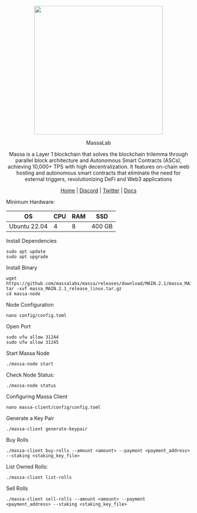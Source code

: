 <p align="center">
  <img height="350" height="350" src="https://github.com/catsmile100/Validor-Mainnet/assets/85368621/e3c63ce4-b222-4daa-9bcf-0754decf41c7">

</p>
</h2>
<p align="center"> MassaLab </p>
<p align="center"> Massa is a Layer 1 blockchain that solves the blockchain trilemma through parallel block architecture and Autonomous Smart Contracts (ASCs), achieving 10,000+ TPS with high decentralization. It features on-chain web hosting and autonomous smart contracts that eliminate the need for external triggers, revolutionizing DeFi and Web3 applications </p>
</h2>

<p align="center">
  <a href="https://massa.net/">Home</a> |
  <a href="https://discord.com/invite/massa">Discord</a> |
  <a href="https://twitter.com/massalabs">Twitter</a> |
  <a href="https://docs.massa.net/docs/node/install">Docs</a> 
</p>

Minimum Hardware:

| OS | CPU | RAM | SSD |
|----|-----|-----|-----|
| Ubuntu 22.04 | 4 | 8 | 400 GB |
Install Dependencies
```
sudo apt update
sudo apt upgrade
```
Install  Binary
```
wget https://github.com/massalabs/massa/releases/download/MAIN.2.1/massa_MAIN.2.1_release_linux.tar.gz
tar -xvf massa_MAIN.2.1_release_linux.tar.gz
cd massa-node
```
Node Configuration
```
nano config/config.toml
```
Open Port
```
sudo ufw allow 31244
sudo ufw allow 31245
```
Start Massa Node
```
./massa-node start
```
Check Node Status:
```
./massa-node status
```
Configuring Massa Client
```
nano massa-client/config/config.toml
```
Generate a Key Pair
```
./massa-client generate-keypair
```
Buy Rolls
```
./massa-client buy-rolls --amount <amount> --payment <payment_address> --staking <staking_key_file>
```
List Owned Rolls:
```
./massa-client list-rolls
```
Sell Rolls
```
./massa-client sell-rolls --amount <amount> --payment <payment_address> --staking <staking_key_file>
```
